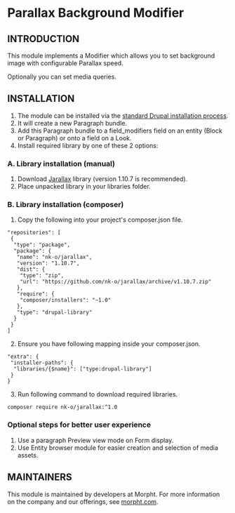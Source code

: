 # Parallax Background Modifier

## INTRODUCTION
This module implements a Modifier which allows you to set background image with
configurable Parallax speed.

Optionally you can set media queries.

## INSTALLATION
1. The module can be installed via the
[standard Drupal installation process](http://drupal.org/node/1897420).
2. It will create a new Paragraph bundle.
3. Add this Paragraph bundle to a field_modifiers field on an entity (Block or
Paragraph) or onto a field on a Look.
4. Install required library by one of these 2 options:

### A. Library installation (manual)
1. Download [Jarallax](https://github.com/nk-o/jarallax) library
(version 1.10.7 is recommended).
2. Place unpacked library in your libraries folder.

### B. Library installation (composer)
1. Copy the following into your project's composer.json file.
```
"repositories": [
 {
  "type": "package",
  "package": {
   "name": "nk-o/jarallax",
   "version": "1.10.7",
   "dist": {
    "type": "zip",
    "url": "https://github.com/nk-o/jarallax/archive/v1.10.7.zip"
   },
   "require": {
    "composer/installers": "~1.0"
   },
   "type": "drupal-library"
  }
 }
]
```
2. Ensure you have following mapping inside your composer.json.
```
"extra": {
 "installer-paths": {
  "libraries/{$name}": ["type:drupal-library"]
 }
}
```
3. Run following command to download required libraries.
```
composer require nk-o/jarallax:^1.0
```

### Optional steps for better user experience
1. Use a paragraph Preview view mode on Form display.
2. Use Entity browser module for easier creation and selection of media assets.

## MAINTAINERS
This module is maintained by developers at Morpht. For more information on
the company and our offerings, see [morpht.com](https://morpht.com).
